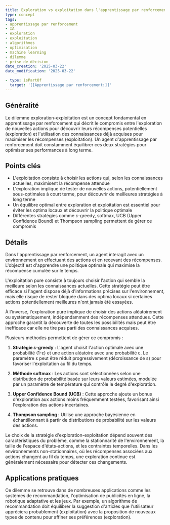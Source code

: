 ```yaml
---
title: Exploration vs exploitation dans l'apprentissage par renforcement
type: concept
tags:
- apprentissage par renforcement
- IA
- exploration
- exploitation
- algorithmes
- optimisation
- machine learning
- dilemme
- prise de décision
date_creation: '2025-03-22'
date_modification: '2025-03-22'

- type: isPartOf
  target: '[[Apprentissage par renforcement:]]'
---
```


## Généralité

Le dilemme exploration-exploitation est un concept fondamental en apprentissage par renforcement qui décrit le compromis entre l'exploration de nouvelles actions pour découvrir leurs récompenses potentielles (exploration) et l'utilisation des connaissances déjà acquises pour maximiser les récompenses (exploitation). Un agent d'apprentissage par renforcement doit constamment équilibrer ces deux stratégies pour optimiser ses performances à long terme.

## Points clés

- L'exploitation consiste à choisir les actions qui, selon les connaissances actuelles, maximisent la récompense attendue
- L'exploration implique de tester de nouvelles actions, potentiellement sous-optimales à court terme, pour découvrir de meilleures stratégies à long terme
- Un équilibre optimal entre exploration et exploitation est essentiel pour éviter les optima locaux et découvrir la politique optimale
- Différentes stratégies comme ε-greedy, softmax, UCB (Upper Confidence Bound) et Thompson sampling permettent de gérer ce compromis

## Détails

Dans l'apprentissage par renforcement, un agent interagit avec un environnement en effectuant des actions et en recevant des récompenses. L'objectif est d'apprendre une politique optimale qui maximise la récompense cumulée sur le temps.

L'exploitation pure consiste à toujours choisir l'action qui semble la meilleure selon les connaissances actuelles. Cette stratégie peut être efficace si l'agent dispose déjà d'informations précises sur l'environnement, mais elle risque de rester bloquée dans des optima locaux si certaines actions potentiellement meilleures n'ont jamais été essayées.

À l'inverse, l'exploration pure implique de choisir des actions aléatoirement ou systématiquement, indépendamment des récompenses attendues. Cette approche garantit la découverte de toutes les possibilités mais peut être inefficace car elle ne tire pas parti des connaissances acquises.

Plusieurs méthodes permettent de gérer ce compromis :

1. **Stratégie ε-greedy** : L'agent choisit l'action optimale avec une probabilité (1-ε) et une action aléatoire avec une probabilité ε. Le paramètre ε peut être réduit progressivement (décroissance de ε) pour favoriser l'exploitation au fil du temps.

2. **Méthode softmax** : Les actions sont sélectionnées selon une distribution de probabilité basée sur leurs valeurs estimées, modulée par un paramètre de température qui contrôle le degré d'exploration.

3. **Upper Confidence Bound (UCB)** : Cette approche ajoute un bonus d'exploration aux actions moins fréquemment testées, favorisant ainsi l'exploration des actions incertaines.

4. **Thompson sampling** : Utilise une approche bayésienne en échantillonnant à partir de distributions de probabilité sur les valeurs des actions.

Le choix de la stratégie d'exploration-exploitation dépend souvent des caractéristiques du problème, comme la stationnarité de l'environnement, la taille de l'espace d'états-actions, et les contraintes temporelles. Dans les environnements non-stationnaires, où les récompenses associées aux actions changent au fil du temps, une exploration continue est généralement nécessaire pour détecter ces changements.

## Applications pratiques

Ce dilemme se retrouve dans de nombreuses applications comme les systèmes de recommandation, l'optimisation de publicités en ligne, la robotique adaptative et les jeux. Par exemple, un algorithme de recommandation doit équilibrer la suggestion d'articles que l'utilisateur appréciera probablement (exploitation) avec la proposition de nouveaux types de contenu pour affiner ses préférences (exploration).